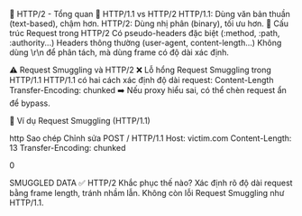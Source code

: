 📌 HTTP/2 - Tổng quan
🔹 HTTP/1.1 vs HTTP/2
HTTP/1.1: Dùng văn bản thuần (text-based), chậm hơn.
HTTP/2: Dùng nhị phân (binary), tối ưu hơn.
🔹 Cấu trúc Request trong HTTP/2
Có pseudo-headers đặc biệt (:method, :path, :authority...)
Headers thông thường (user-agent, content-length...)
Không dùng \r\n để phân tách, mà dùng frame có độ dài xác định.

⚠️ Request Smuggling và HTTP/2
❌ Lỗ hổng Request Smuggling trong HTTP/1.1
HTTP/1.1 có hai cách xác định độ dài request:
Content-Length
Transfer-Encoding: chunked
➡️ Nếu proxy hiểu sai, có thể chèn request ẩn để bypass.

📌 Ví dụ Request Smuggling (HTTP/1.1)

http
Sao chép
Chỉnh sửa
POST / HTTP/1.1
Host: victim.com
Content-Length: 13
Transfer-Encoding: chunked

0

SMUGGLED DATA
✅ HTTP/2 Khắc phục thế nào?
Xác định rõ độ dài request bằng frame length, tránh nhầm lẫn.
Không còn lỗi Request Smuggling như HTTP/1.1.
